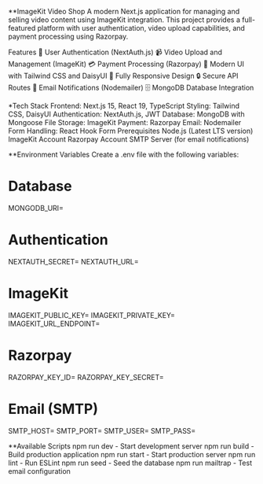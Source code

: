 **ImageKit Video Shop
A modern Next.js application for managing and selling video content using ImageKit integration. This project provides a full-featured platform with user authentication, video upload capabilities, and payment processing using Razorpay.

Features
🔐 User Authentication (NextAuth.js)
📹 Video Upload and Management (ImageKit)
💳 Payment Processing (Razorpay)
🎨 Modern UI with Tailwind CSS and DaisyUI
📱 Fully Responsive Design
🔒 Secure API Routes
📧 Email Notifications (Nodemailer)
🗄️ MongoDB Database Integration

*Tech Stack
Frontend: Next.js 15, React 19, TypeScript
Styling: Tailwind CSS, DaisyUI
Authentication: NextAuth.js, JWT
Database: MongoDB with Mongoose
File Storage: ImageKit
Payment: Razorpay
Email: Nodemailer
Form Handling: React Hook Form
Prerequisites
Node.js (Latest LTS version)
ImageKit Account
Razorpay Account
SMTP Server (for email notifications)

**Environment Variables
Create a .env file with the following variables:

# Database
MONGODB_URI=

# Authentication
NEXTAUTH_SECRET=
NEXTAUTH_URL=

# ImageKit
IMAGEKIT_PUBLIC_KEY=
IMAGEKIT_PRIVATE_KEY=
IMAGEKIT_URL_ENDPOINT=

# Razorpay
RAZORPAY_KEY_ID=
RAZORPAY_KEY_SECRET=

# Email (SMTP)
SMTP_HOST=
SMTP_PORT=
SMTP_USER=
SMTP_PASS=

**Available Scripts
npm run dev - Start development server
npm run build - Build production application
npm run start - Start production server
npm run lint - Run ESLint
npm run seed - Seed the database
npm run mailtrap - Test email configuration
